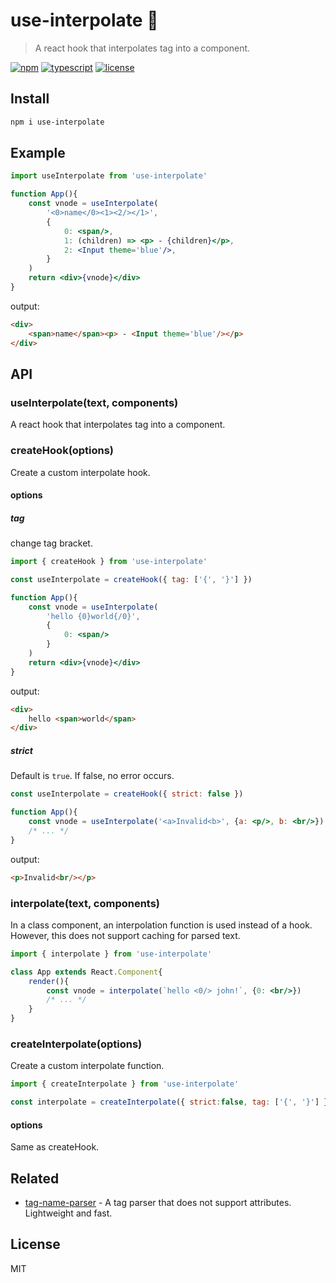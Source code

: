 # use-interpolate 📃
> A react hook that interpolates tag into a component.

[![npm](https://flat.badgen.net/npm/v/use-interpolate)](https://www.npmjs.com/package/use-interpolate)
[![typescript](https://flat.badgen.net/badge/typescript/3.4.3/blue)](https://www.typescriptlang.org)
[![license](https://flat.badgen.net/github/license/skt-t1-byungi/use-interpolate)](https://github.com/skt-t1-byungi/use-interpolate/blob/master/LICENSE)

## Install
```sh
npm i use-interpolate
```

## Example
```jsx
import useInterpolate from 'use-interpolate'

function App(){
    const vnode = useInterpolate(
        '<0>name</0><1><2/></1>',
        {
            0: <span/>,
            1: (children) => <p> - {children}</p>,
            2: <Input theme='blue'/>,
        }
    )
    return <div>{vnode}</div>
}
```
output:
```html
<div>
    <span>name</span><p> - <Input theme='blue'/></p>
</div>
```
## API
### useInterpolate(text, components)
A react hook that interpolates tag into a component.

### createHook(options)
Create a custom interpolate hook.

#### options
##### tag
change tag bracket.

```jsx
import { createHook } from 'use-interpolate'

const useInterpolate = createHook({ tag: ['{', '}'] })

function App(){
    const vnode = useInterpolate(
        'hello {0}world{/0}',
        {
            0: <span/>
        }
    )
    return <div>{vnode}</div>
}
```
output:
```html
<div>
    hello <span>world</span>
</div>
```
##### strict
Default is `true`. If false, no error occurs.

```jsx
const useInterpolate = createHook({ strict: false })

function App(){
    const vnode = useInterpolate('<a>Invalid<b>', {a: <p/>, b: <br/>}) // no error.
    /* ... */
}
```
output:
```html
<p>Invalid<br/></p>
```

### interpolate(text, components)
In a class component, an interpolation function is used instead of a hook.
However, this does not support caching for parsed text.

```jsx
import { interpolate } from 'use-interpolate'

class App extends React.Component{
    render(){
        const vnode = interpolate(`hello <0/> john!`, {0: <br/>})
        /* ... */
    }
}
```

### createInterpolate(options)
Create a custom interpolate function.

```js
import { createInterpolate } from 'use-interpolate'

const interpolate = createInterpolate({ strict:false, tag: ['{', '}'] })
```

#### options
Same as createHook.

## Related
- [tag-name-parser](https://github.com/skt-t1-byungi/tag-name-parser) - A tag parser that does not support attributes. Lightweight and fast.

## License
MIT
